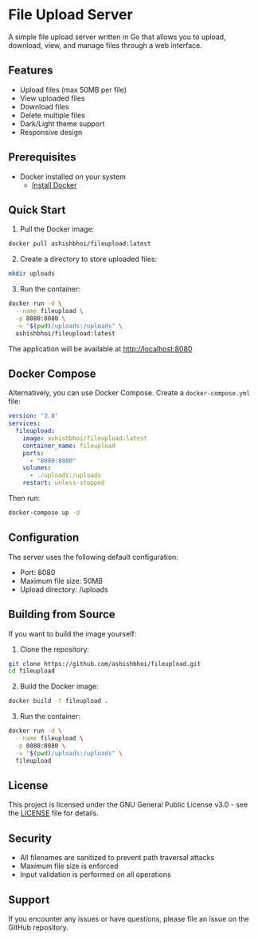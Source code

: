 # File Upload Server

A simple file upload server written in Go that allows you to upload, download, view, and manage files through a web interface.

## Features

- Upload files (max 50MB per file)
- View uploaded files
- Download files
- Delete multiple files
- Dark/Light theme support
- Responsive design

## Prerequisites

- Docker installed on your system
  - [Install Docker](https://docs.docker.com/get-docker/)

## Quick Start

1. Pull the Docker image:

```bash
docker pull ashishbhoi/fileupload:latest
```

2. Create a directory to store uploaded files:

```bash
mkdir uploads
```

3. Run the container:

```bash
docker run -d \
  --name fileupload \
  -p 8080:8080 \
  -v "$(pwd)/uploads:/uploads" \
  ashishbhoi/fileupload:latest
```

The application will be available at [http://localhost:8080](http://localhost:8080)

## Docker Compose

Alternatively, you can use Docker Compose. Create a `docker-compose.yml` file:

```yaml
version: "3.8"
services:
  fileupload:
    image: ashishbhoi/fileupload:latest
    container_name: fileupload
    ports:
      - "8080:8080"
    volumes:
      - ./uploads:/uploads
    restart: unless-stopped
```

Then run:

```bash
docker-compose up -d
```

## Configuration

The server uses the following default configuration:

- Port: 8080
- Maximum file size: 50MB
- Upload directory: /uploads

## Building from Source

If you want to build the image yourself:

1. Clone the repository:

```bash
git clone https://github.com/ashishbhoi/fileupload.git
cd fileupload
```

2. Build the Docker image:

```bash
docker build -t fileupload .
```

3. Run the container:

```bash
docker run -d \
  --name fileupload \
  -p 8080:8080 \
  -v "$(pwd)/uploads:/uploads" \
  fileupload
```

## License

This project is licensed under the GNU General Public License v3.0 - see the [LICENSE](LICENSE) file for details.

## Security

- All filenames are sanitized to prevent path traversal attacks
- Maximum file size is enforced
- Input validation is performed on all operations

## Support

If you encounter any issues or have questions, please file an issue on the GitHub repository.
